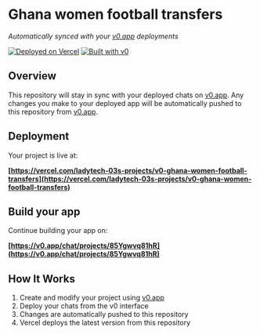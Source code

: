 # Ghana women football transfers

*Automatically synced with your [v0.app](https://v0.app) deployments*

[![Deployed on Vercel](https://img.shields.io/badge/Deployed%20on-Vercel-black?style=for-the-badge&logo=vercel)](https://vercel.com/ladytech-03s-projects/v0-ghana-women-football-transfers)
[![Built with v0](https://img.shields.io/badge/Built%20with-v0.app-black?style=for-the-badge)](https://v0.app/chat/projects/85Ygwvq81hR)

## Overview

This repository will stay in sync with your deployed chats on [v0.app](https://v0.app).
Any changes you make to your deployed app will be automatically pushed to this repository from [v0.app](https://v0.app).

## Deployment

Your project is live at:

**[https://vercel.com/ladytech-03s-projects/v0-ghana-women-football-transfers](https://vercel.com/ladytech-03s-projects/v0-ghana-women-football-transfers)**

## Build your app

Continue building your app on:

**[https://v0.app/chat/projects/85Ygwvq81hR](https://v0.app/chat/projects/85Ygwvq81hR)**

## How It Works

1. Create and modify your project using [v0.app](https://v0.app)
2. Deploy your chats from the v0 interface
3. Changes are automatically pushed to this repository
4. Vercel deploys the latest version from this repository
